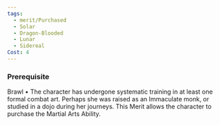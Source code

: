 ```yaml
---
tags:
  - merit/Purchased
  - Solar
  - Dragon-Blooded
  - Lunar
  - Sidereal
Cost: 4
---
```


### Prerequisite
Brawl •
The character has undergone systematic training in at least one formal combat art. Perhaps she was raised as an Immaculate monk, or studied in a dojo during her journeys. This Merit allows the character to purchase the Martial Arts Ability.